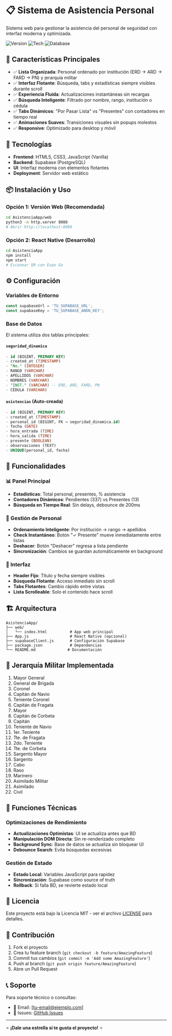 # 📋 Sistema de Asistencia Personal

Sistema web para gestionar la asistencia del personal de seguridad con interfaz moderna y optimizada.

![Version](https://img.shields.io/badge/version-1.0.0-blue.svg)
![Tech](https://img.shields.io/badge/tech-Web%20App-green.svg)
![Database](https://img.shields.io/badge/database-Supabase-orange.svg)

## 🌟 Características Principales

- ✅ **Lista Organizada**: Personal ordenado por institución (ERD → ARD → FARD → PN) y jerarquía militar
- ✅ **Interfaz Flotante**: Búsqueda, tabs y estadísticas siempre visibles durante scroll
- ✅ **Experiencia Fluida**: Actualizaciones instantáneas sin recargas
- ✅ **Búsqueda Inteligente**: Filtrado por nombre, rango, institución o cédula
- ✅ **Tabs Dinámicos**: "Por Pasar Lista" vs "Presentes" con contadores en tiempo real
- ✅ **Animaciones Suaves**: Transiciones visuales sin popups molestos
- ✅ **Responsive**: Optimizado para desktop y móvil

## 🚀 Tecnologías

- **Frontend**: HTML5, CSS3, JavaScript (Vanilla)
- **Backend**: Supabase (PostgreSQL)
- **UI**: Interfaz moderna con elementos flotantes
- **Deployment**: Servidor web estático

## 📦 Instalación y Uso

### Opción 1: Versión Web (Recomendada)
```bash
cd AsistenciaApp/web
python3 -m http.server 8080
# Abrir http://localhost:8080
```

### Opción 2: React Native (Desarrollo)
```bash
cd AsistenciaApp
npm install
npm start
# Escanear QR con Expo Go
```

## ⚙️ Configuración

### Variables de Entorno
```javascript
const supabaseUrl = 'TU_SUPABASE_URL';
const supabaseKey = 'TU_SUPABASE_ANON_KEY';
```

### Base de Datos
El sistema utiliza dos tablas principales:

#### `seguridad_dinamica`
```sql
- id (BIGINT, PRIMARY KEY)
- created_at (TIMESTAMP)
- "No." (INTEGER)
- RANGO (VARCHAR)
- APELLIDOS (VARCHAR) 
- NOMBRES (VARCHAR)
- "INST." (VARCHAR) -- ERD, ARD, FARD, PN
- CÉDULA (VARCHAR)
```

#### `asistencias` (Auto-creada)
```sql
- id (BIGINT, PRIMARY KEY)
- created_at (TIMESTAMP)
- personal_id (BIGINT, FK → seguridad_dinamica.id)
- fecha (DATE)
- hora_entrada (TIME)
- hora_salida (TIME)
- presente (BOOLEAN)
- observaciones (TEXT)
- UNIQUE(personal_id, fecha)
```

## 🎯 Funcionalidades

### 📊 Panel Principal
- **Estadísticas**: Total personal, presentes, % asistencia
- **Contadores Dinámicos**: Pendientes (337) vs Presentes (13)
- **Búsqueda en Tiempo Real**: Sin delays, debounce de 200ms

### 👥 Gestión de Personal
- **Ordenamiento Inteligente**: Por institución → rango → apellidos
- **Check Instantáneo**: Botón "✓ Presente" mueve inmediatamente entre listas
- **Deshacer**: Botón "Deshacer" regresa a lista pendiente
- **Sincronización**: Cambios se guardan automáticamente en background

### 📱 Interfaz
- **Header Fijo**: Título y fecha siempre visibles
- **Búsqueda Flotante**: Acceso inmediato sin scroll
- **Tabs Flotantes**: Cambio rápido entre vistas
- **Lista Scrolleable**: Solo el contenido hace scroll

## 🏗️ Arquitectura

```
AsistenciaApp/
├── web/
│   └── index.html          # App web principal
├── App.js                  # React Native (opcional)
├── supabaseClient.js       # Configuración Supabase
├── package.json            # Dependencias
└── README.md              # Documentación
```

## 🎨 Jerarquía Militar Implementada

1. Mayor General
2. General de Brigada  
3. Coronel
4. Capitán de Navio
5. Teniente Coronel
6. Capitán de Fragata
7. Mayor
8. Capitán de Corbeta
9. Capitán
10. Teniente de Navio
11. 1er. Teniente
12. Tte. de Fragata
13. 2do. Teniente
14. Tte. de Corbeta
15. Sargento Mayor
16. Sargento
17. Cabo
18. Raso
19. Marinero
20. Asimilado Militar
21. Asimilado
22. Civil

## 🔧 Funciones Técnicas

### Optimizaciones de Rendimiento
- **Actualizaciones Optimistas**: UI se actualiza antes que BD
- **Manipulación DOM Directa**: Sin re-renderizado completo
- **Background Sync**: Base de datos se actualiza sin bloquear UI
- **Debounce Search**: Evita búsquedas excesivas

### Gestión de Estado
- **Estado Local**: Variables JavaScript para rapidez
- **Sincronización**: Supabase como source of truth
- **Rollback**: Si falla BD, se revierte estado local

## 📄 Licencia

Este proyecto está bajo la Licencia MIT - ver el archivo [LICENSE](LICENSE) para detalles.

## 🤝 Contribución

1. Fork el proyecto
2. Crea tu feature branch (`git checkout -b feature/AmazingFeature`)
3. Commit tus cambios (`git commit -m 'Add some AmazingFeature'`)
4. Push al branch (`git push origin feature/AmazingFeature`)
5. Abre un Pull Request

## 📞 Soporte

Para soporte técnico o consultas:
- 📧 Email: [tu-email@ejemplo.com]
- 🐛 Issues: [GitHub Issues](https://github.com/tu-usuario/AsistenciaApp/issues)

---

⭐ **¡Dale una estrella si te gusta el proyecto!** ⭐